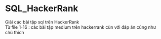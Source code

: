 # SQL_HackerRank
Giải các bài tập sql trên HackerRank  
Từ file 1-16 : các bài tập medium trên hackerrank cùn với đáp án cũng như chú thích
